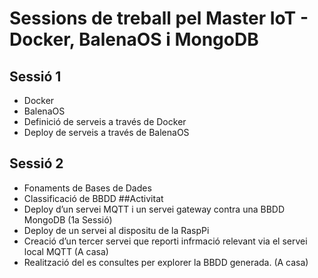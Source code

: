 # Sessions de treball pel Master IoT - Docker, BalenaOS i MongoDB

## Sessió 1 
- Docker
- BalenaOS
- Definició de serveis a través de Docker
- Deploy de serveis a través de BalenaOS
## Sessió 2 
- Fonaments de Bases de Dades
- Classificació de BBDD
##Activitat 
- Deploy d’un servei MQTT i un servei gateway contra una BBDD MongoDB (1a Sessió)
- Deploy de un servei al dispositu de la RaspPi
- Creació d’un tercer servei que reporti infrmació relevant via el servei local MQTT (A casa)
- Realització del es consultes per explorer la BBDD generada.  (A casa)


